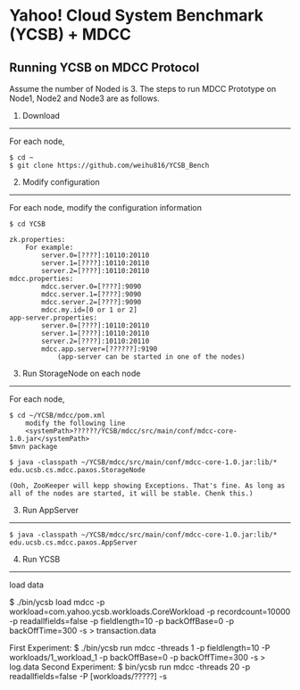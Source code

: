 Yahoo! Cloud System Benchmark (YCSB) + MDCC
====================================

Running YCSB on MDCC Protocol
---------------
Assume the number of Noded is 3.
The steps to run MDCC Prototype on Node1, Node2 and Node3 are as follows.

1. Download
---
For each node,

	$ cd ~
	$ git clone https://github.com/weihu816/YCSB_Bench

2. Modify configuration
---
For each node, modify the configuration information

	$ cd YCSB

	zk.properties:
		For example:
			server.0=[????]:10110:20110
			server.1=[????]:10110:20110
			server.2=[????]:10110:20110
	mdcc.properties:
			mdcc.server.0=[????]:9090
			mdcc.server.1=[????]:9090
			mdcc.server.2=[????]:9090
			mdcc.my.id=[0 or 1 or 2]
	app-server.properties:
			server.0=[????]:10110:20110
			server.1=[????]:10110:20110
			server.2=[????]:10110:20110
			mdcc.app.server=[??????]:9190 
				(app-server can be started in one of the nodes)

3. Run StorageNode on each node
---
For each node,
	
	$ cd ~/YCSB/mdcc/pom.xml
		modify the following line
		<systemPath>??????/YCSB/mdcc/src/main/conf/mdcc-core-1.0.jar</systemPath>
	$mvn package

	$ java -classpath ~/YCSB/mdcc/src/main/conf/mdcc-core-1.0.jar:lib/* edu.ucsb.cs.mdcc.paxos.StorageNode

	(Ooh, ZooKeeper will kepp showing Exceptions. That's fine. As long as all of the nodes are started, it will be stable. Chenk this.)

3. Run AppServer
---
	$ java -classpath ~/YCSB/mdcc/src/main/conf/mdcc-core-1.0.jar:lib/* edu.ucsb.cs.mdcc.paxos.AppServer

4. Run YCSB
---
load data

$ 
./bin/ycsb load  mdcc -p workload=com.yahoo.ycsb.workloads.CoreWorkload -p recordcount=10000 -p readallfields=false -p fieldlength=10 -p backOffBase=0 -p backOffTime=300 -s > transaction.data


First Experiment:
$
./bin/ycsb run mdcc -threads 1 -p fieldlength=10 -P workloads/1_workload_1 -p backOffBase=0 -p backOffTime=300 -s > log.data
Second Experiment:
$ bin/ycsb run mdcc -threads 20 -p readallfields=false -P [workloads/?????] -s


